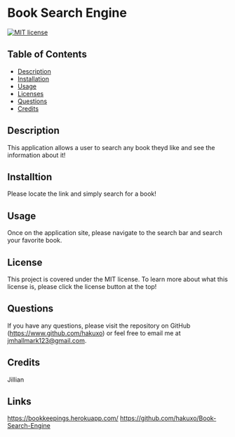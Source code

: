# Book Search Engine 

  [![MIT license](https://img.shields.io/badge/License-MIT-blue.svg)](https://www.mit.edu/~amini/LICENSE.md)
  ## Table of Contents
  * [Description](#description)
  * [Installation](#installation)
  * [Usage](#usage)
  * [Licenses](#licenses)
  * [Questions](#questions)
  * [Credits](#questions)
  
  ## Description
  This application allows a user to search any book theyd like and see the information about it!

  ## Installtion
  Please locate the link and simply search  for a book!

  ## Usage
  Once on the application site, please navigate to the search bar and search your favorite book. 

  ## License 
  This project is covered under the MIT license. To learn more about what this license is, please click the license button at the top!


  ## Questions 
  If you have any questions, please visit the repository on GitHub (https://www.github.com/hakuxo) or feel free to email me at jmhallmark123@gmail.com.

  ## Credits
  Jillian

  ## Links 
  https://bookkeepings.herokuapp.com/
  https://github.com/hakuxo/Book-Search-Engine

